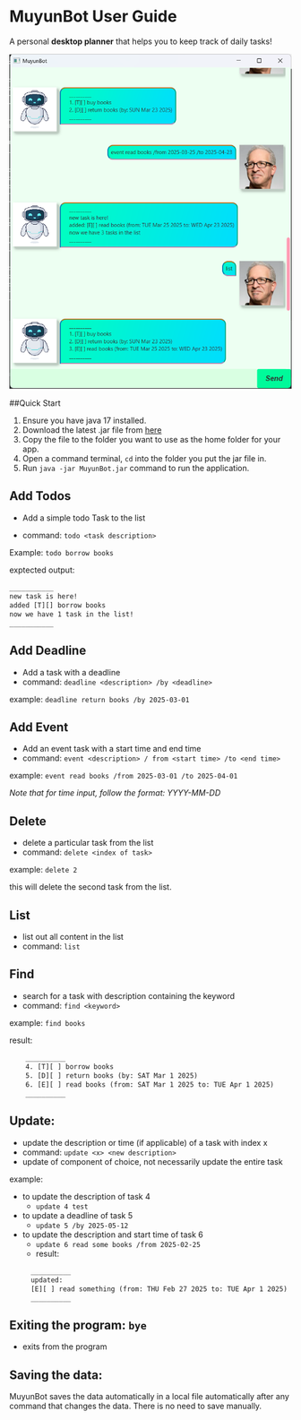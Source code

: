 # MuyunBot User Guide
A personal **desktop planner** that helps you to keep track of daily tasks!

![](Ui.png)

##Quick Start
1. Ensure you have java 17 installed.
2. Download the latest .jar file from [here]()
3. Copy the file to the folder you want to use as the home folder for your app.
4. Open a command terminal, ```cd``` into the folder you put the jar file in. 
5. Run ```java -jar MuyunBot.jar``` command to run the application.

## Add Todos

- Add a simple todo Task to the list

- command: ```todo <task description>```

Example: `todo borrow books`

exptected output:
```
___________
new task is here!
added [T][] borrow books
now we have 1 task in the list!
___________
```

## Add Deadline

- Add a task with a deadline
- command: ```deadline <description> /by <deadline>```

example: ```deadline return books /by 2025-03-01```


## Add Event
- Add an event task with a start time and end time
- command: ```event <description> / from <start time> /to <end time>```

example: ```event read books /from 2025-03-01 /to 2025-04-01```

*Note that for time input, follow the format: YYYY-MM-DD*

## Delete
- delete a particular task from the list
- command: ```delete <index of task>```

example: ```delete 2```

this will delete the second task from the list.

## List
- list out all content in the list
- command: ```list```

## Find
- search for a task with description containing the keyword
- command: ```find <keyword>```

example: ```find books```

result:
```
    __________
    4. [T][ ] borrow books
    5. [D][ ] return books (by: SAT Mar 1 2025)
    6. [E][ ] read books (from: SAT Mar 1 2025 to: TUE Apr 1 2025)
    __________
```

## Update:
- update the description or time (if applicable) of a task with index x
- command: ```update <x> <new description>```
- update of component of choice, not necessarily update the entire task

example:
- to update the description of task 4
  - ```update 4 test```
- to update a deadline of task 5
  - ```update 5 /by 2025-05-12```
- to update the description and start time of task 6
  - ```update 6 read some books /from 2025-02-25```
  - result: 
  ```
    __________
    updated:
    [E][ ] read something (from: THU Feb 27 2025 to: TUE Apr 1 2025)
    __________
  ```
## Exiting the program: ```bye```
- exits from the program

## Saving the data:
MuyunBot saves the data automatically in a local file automatically after any command that changes the data. 
There is no need to save manually.
